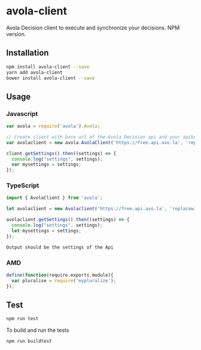 # avola-client
Avola Decision client to execute and synchronize your decisions. NPM version.

## Installation 
```sh
npm install avola-client --save
yarn add avola-client
bower install avola-client --save
```
## Usage
### Javascript
```javascript
var avola = require('avola').Avola;

// Create client with base url of the Avola Decision api and your apikey
var avolaclient = new avola.AvolaClient('https://free.api.avo.la', 'replacewithapikey');

client.getSettings().then((settings) => {
  console.log("settings", settings);
  var mysettings = settings;
});
```

### TypeScript
```typescript
import { AvolaClient } from 'avola';

let avolaclient = new Avolaclient('https://free.api.avo.la', 'replacewithapikey');

avolaclient.getSettings().then((settings) => {
  console.log("settings", settings);
  let mysettings = settings;
});
```

```sh
Output should be the settings of the Api
```
### AMD
```javascript
define(function(require,exports,module){
  var pluralise = require('mypluralize');
});
```
## Test 
```sh
npm run test
```

To build and run the tests
```sh
npm run buildtest
```